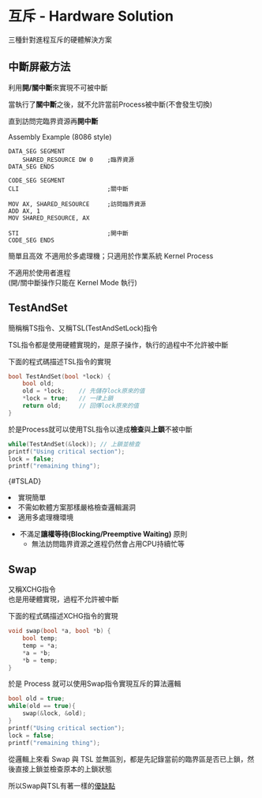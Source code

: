 # 互斥 - Hardware Solution

<show-structure/>

三種針對進程互斥的硬體解決方案

## 中斷屏蔽方法
利用**開/關中斷**來實現不可被中斷

當執行了**關中斷**之後，就不允許當前Process被中斷(不會發生切換)

直到訪問完臨界資源再**開中斷**

Assembly Example (8086 style)
```ARMASM
DATA_SEG SEGMENT
    SHARED_RESOURCE DW 0    ;臨界資源
DATA_SEG ENDS

CODE_SEG SEGMENT
CLI                         ;關中斷

MOV AX, SHARED_RESOURCE     ;訪問臨界資源
ADD AX, 1
MOV SHARED_RESOURCE, AX

STI                         ;開中斷
CODE_SEG ENDS

```

<tabs>
<tab title="優點">
簡單且高效
</tab>
<tab title="缺點">
不適用於多處理機；只適用於作業系統 Kernel Process

不適用於使用者進程 <br/> (開/關中斷操作只能在 Kernel Mode 執行)
</tab>
</tabs>


## TestAndSet
簡稱稱TS指令、又稱TSL(TestAndSetLock)指令

TSL指令都是使用硬體實現的，是原子操作，執行的過程中不允許被中斷

下面的程式碼描述TSL指令的實現
```C++
bool TestAndSet(bool *lock) {
    bool old;
    old = *lock;    // 先儲存lock原來的值
    *lock = true;   // 一律上鎖
    return old;     // 回傳lock原來的值
}
```
於是Process就可以使用TSL指令以達成**檢查**與**上鎖**不被中斷
```C++
while(TestAndSet(&lock)); // 上鎖並檢查
printf("Using critical section");
lock = false;
printf("remaining thing");
```

{#TSLAD}
<tabs>
<tab title="優點">
<list>
    <li>
    實現簡單
    <list>
        <li>
        不需如軟體方案那樣嚴格檢查邏輯漏洞
        </li>
    </list>
    </li>
    <li>
    適用多處理機環境
    </li>
</list>
</tab>
<tab title="缺點">

- 不滿足**讓權等待(Blocking/Preemptive Waiting)** 原則
  - 無法訪問臨界資源之進程仍然會占用CPU持續忙等
</tab>
</tabs>

## Swap
又稱XCHG指令  
也是用硬體實現，過程不允許被中斷

下面的程式碼描述XCHG指令的實現
```C++
void swap(bool *a, bool *b) {
    bool temp;
    temp = *a;
    *a = *b;
    *b = temp;
}
```
於是 Process 就可以使用Swap指令實現互斥的算法邏輯
```c++
bool old = true;
while(old == true){
    swap(&lock, &old);
}
printf("Using critical section");
lock = false;
printf("remaining thing");
```

從邏輯上來看 Swap 與 TSL 並無區別，都是先記錄當前的臨界區是否已上鎖，然後直接上鎖並檢查原本的上鎖狀態

所以Swap與TSL有著一樣的[優缺點](#TSLAD)